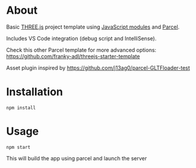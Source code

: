 # About
Basic [THREE.js](https://threejs.org/) project template using [JavaScript modules](https://developer.mozilla.org/en-US/docs/Web/JavaScript/Guide/Modules) and [Parcel](https://parceljs.org/).

Includes VS Code integration (debug script and IntelliSense).

Check this other Parcel template for more advanced options: https://github.com/franky-adl/threejs-starter-template 

Asset plugin inspired by https://github.com/j13ag0/parcel-GLTFloader-test

# Installation

`npm install`

# Usage

`npm start`

This will build the app using parcel and launch the server
